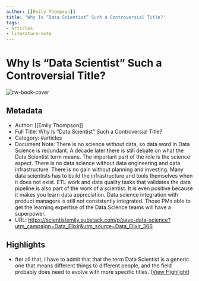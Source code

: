 ```yaml
---
author: [[Emily Thompson]]
title: 'Why Is “Data Scientist” Such a Controversial Title?'
tags: 
- articles
- literature-note
---
```

# Why Is “Data Scientist” Such a Controversial Title?

![rw-book-cover](https://substackcdn.com/image/fetch/w_1200,h_600,c_limit,f_jpg,q_auto:good,fl_progressive:steep/https%3A%2F%2Fbucketeer-e05bbc84-baa3-437e-9518-adb32be77984.s3.amazonaws.com%2Fpublic%2Fimages%2Fedc01350-a3b8-42d5-869c-81244aaec134_714x338.jpeg)

## Metadata
- Author: [[Emily Thompson]]
- Full Title: Why Is “Data Scientist” Such a Controversial Title?
- Category: #articles
- Document Note: There is no science without data, so data word in Data Science is redundant.
   A decade later there is still debate on what the Data Scientist term means. The important part of the role is the science aspect. 
   There is no data science without data engineering and data infrastructure. There is no gain without planning and investing.
   Many data scientists has to build the infrastructure and tools themselves when it does not exist. 
   ETL work and data quality tasks that validates the data pipeline is also part of the work of a scientist. It is even positive because it makes you learn data appreciation.
   Data science integration with product managers is still not consistently integrated. Those PMs able to get the learning expertise of the Data Science teams will have a superpower. 
- URL: https://scientistemily.substack.com/p/save-data-science?utm_campaign=Data_Elixir&utm_source=Data_Elixir_366

## Highlights
- fter all that, I have to admit that that the term Data Scientist is a generic one that means different things to different people, and the field probably does need to evolve with more specific titles. ([View Highlight](https://read.readwise.io/read/01gs3nhz0qq3c80wbmjm1xvx6v))
